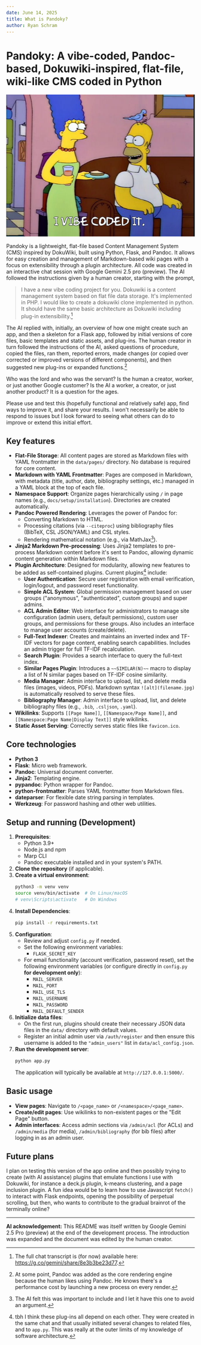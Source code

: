 ```yaml
---
date: June 14, 2025
title: What is Pandoky?
author: Ryan Schram
---
```


# Pandoky: A vibe-coded, Pandoc-based, Dokuwiki-inspired, flat-file, wiki-like CMS coded in Python

![Figure 1. Current mood.](static/vibe.jpg "A Frinkiac.com screengrab from an episode of The Simpsons. Marge enters the living room to find Homer on the couch with a small blue bird pecking at the three hairs on his head. In the original episode, Homer replies to Marge, &lquo;He's grooming me.&rquo; In this altered image, the caption reads &lquo;I vibe-coded it.&rquo; Same, Homer. Same...")

Pandoky is a lightweight, flat-file based Content Management System (CMS) inspired by DokuWiki, built using Python, Flask, and Pandoc. It allows for easy creation and management of Markdown-based wiki pages with a focus on extensibility through a plugin architecture. All code was created in an interactive chat session with Google Gemini 2.5 pro (preview). The AI followed the instructions given by a human creator, starting with the prompt, 

>  I have a new vibe coding project for you. Dokuwiki is a content management system based on flat file data storage. It's implemented in PHP. I would like to create a dokuwiki clone implemented in python. It should have the same basic architecture as Dokuwiki including plug-in extensibility.[^chat] 

[^chat]: The full chat transcript is (for now) available here: <https://g.co/gemini/share/8e3b3be23d77>.

The AI replied with, initially, an overview of how one might create such an app, and then a skeleton for a Flask app, followed by initial versions of core files, basic templates and static assets,  and plug-ins. The human creator in turn followed the instructions of the AI, asked questions of procedure, copied the files, ran them, reported errors, made changes (or copied over corrected or improved versions of different components), and then suggested new plug-ins or expanded functions.[^pandoc] 

Who was the lord and who was the servant? Is the human a creator, worker, or just another Google customer? Is the AI a worker, a creator, or just another product? It is a question for the ages. 

Please use and test this (hopefully functional and relatively safe) app, find ways to improve it, and share your results. I won't necessarily be able to respond to issues but I look forward to seeing what others can do to improve or extend this initial effort. 

[^pandoc]: At some point, Pandoc was added as the core rendering engine because the human likes using Pandoc. He knows there's a performance cost by launching a new process on every render. 

## Key features

* **Flat-File Storage**: All content pages are stored as Markdown files with YAML frontmatter in the `data/pages/` directory. No database is required for core content.
* **Markdown with YAML Frontmatter**: Pages are composed in Markdown, with metadata (title, author, date, bibliography settings, etc.) managed in a YAML block at the top of each file.
* **Namespace Support**: Organize pages hierarchically using `/` in page names (e.g., `docs/setup/installation`). Directories are created automatically.
* **Pandoc Powered Rendering**: Leverages the power of Pandoc for:
    * Converting Markdown to HTML.
    * Processing citations (via `--citeproc`) using bibliography files (BibTeX, CSL JSON/YAML) and CSL styles.
    * Rendering mathematical notation (e.g., via MathJax[^math]).
* **Jinja2 Markdown Pre-processing**: Uses Jinja2 templates to pre-process Markdown content before it's sent to Pandoc, allowing dynamic content generation within Markdown files.
* **Plugin Architecture**: Designed for modularity, allowing new features to be added as self-contained plugins. Current plugins[^plug] include:
    * **User Authentication**: Secure user registration with email verification, login/logout, and password reset functionality.
    * **Simple ACL System**: Global permission management based on user groups ("anonymous", "authenticated", custom groups) and super admins.
    * **ACL Admin Editor**: Web interface for administrators to manage site configuration (admin users, default permissions), custom user groups, and permissions for these groups. Also includes an interface to manage user accounts (create/delete).
    * **Full-Text Indexer**: Creates and maintains an inverted index and TF-IDF vectors for page content, enabling search capabilities. Includes an admin trigger for full TF-IDF recalculation.
    * **Search Plugin**: Provides a search interface to query the full-text index.
    * **Similar Pages Plugin**: Introduces a `~~SIMILAR(N)~~` macro to display a list of N similar pages based on TF-IDF cosine similarity.
    * **Media Manager**: Admin interface to upload, list, and delete media files (images, videos, PDFs). Markdown syntax `![alt](filename.jpg)` is automatically resolved to serve these files.
    * **Bibliography Manager**: Admin interface to upload, list, and delete bibliography files (e.g., `.bib`, `.csljson`, `.yaml`).
* **Wikilinks**: Supports `[[Page Name]]`, `[[Namespace/Page Name]]`, and `[[Namespace:Page Name|Display Text]]` style wikilinks.
* **Static Asset Serving**: Correctly serves static files like `favicon.ico`.

[^plug]: tbh I think these plug-ins all depend on each other. They were created in the same chat and that usually initiated several changes to related files, and to `app.py`. This was really at the outer limits of my knowledge of software architecture. 

[^math]: The AI felt this was important to include and I let it have this one to avoid an argument. 

## Core technologies

* **Python 3**
* **Flask**: Micro web framework.
* **Pandoc**: Universal document converter.
* **Jinja2**: Templating engine.
* **pypandoc**: Python wrapper for Pandoc.
* **python-frontmatter**: Parses YAML frontmatter from Markdown files.
* **dateparser**: For flexible date string parsing in templates.
* **Werkzeug**: For password hashing and other web utilities.


## Setup and running (Development)

1.  **Prerequisites**:
    * Python 3.9+
    * Node.js and npm
    * Marp CLI
    * Pandoc executable installed and in your system's PATH.
2.  **Clone the repository** (if applicable).
3.  **Create a virtual environment**:
    ```bash
    python3 -m venv venv
    source venv/bin/activate  # On Linux/macOS
    # venv\Scripts\activate   # On Windows
    ```
4.  **Install Dependencies**:
    ```bash
    pip install -r requirements.txt
    ```
5.  **Configuration**:
    * Review and adjust `config.py` if needed.
    * Set the following environment variables: 
        * `FLASK_SECRET_KEY`
    * For email functionality (account verification, password reset), set the following environment variables (or configure directly in `config.py` **for development only**):
        * `MAIL_SERVER`
        * `MAIL_PORT`
        * `MAIL_USE_TLS`
        * `MAIL_USERNAME`
        * `MAIL_PASSWORD`
        * `MAIL_DEFAULT_SENDER`
6.  **Initialize data files**:
    * On the first run, plugins should create their necessary JSON data files in the `data/` directory with default values.
    * Register an initial admin user via `/auth/register` and then ensure this username is added to the `"admin_users"` list in `data/acl_config.json`.
7.  **Run the development server**:
    ```bash
    python app.py
    ```
    The application will typically be available at `http://127.0.0.1:5000/`.

## Basic usage

* **View pages**: Navigate to `/<page_name>` or `/<namespace>/<page_name>`.
* **Create/edit pages**: Use wikilinks to non-existent pages or the "Edit Page" button.
* **Admin interfaces**: Access admin sections via `/admin/acl` (for ACLs) and `/admin/media` (for media), `/admin/bibliography` (for bib files) after logging in as an admin user.

## Future plans

I plan on testing this version of the app online and then possibly trying to create (with AI assistance) plugins that emulate functions I use with Dokuwiki, for instance a deck.js plugin, k-means clustering, and a page inclusion plugin. A fun idea would be to learn how to use Javascript `fetch()` to interact with Flask endpoints, opening the possibility of perpetual scrolling, but then, who wants to contribute to the gradual brainrot of the terminally online? 


---
**AI acknowledgement:** This README was itself written by Google Gemini 2.5 Pro (preview) at the end of the development process. The introduction was expanded and the document was edited by the human creator. 
